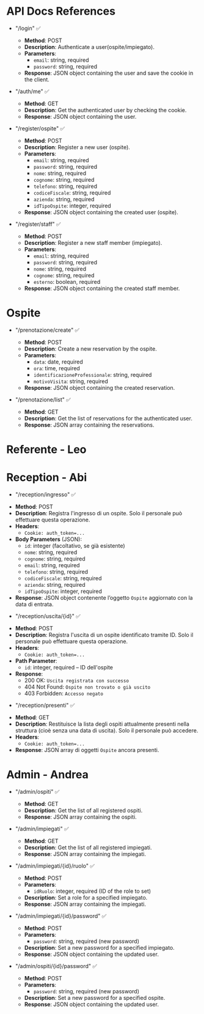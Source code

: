# API Docs References

- "/login" ✅
    - **Method**: POST
    - **Description**: Authenticate a user(ospite/impiegato).
    - **Parameters**:
      - `email`: string, required
      - `password`: string, required
    - **Response**: JSON object containing the user and save the cookie in the client.

- "/auth/me" ✅
    - **Method**: GET
    - **Description**: Get the authenticated user by checking the cookie.
    - **Response**: JSON object containing the user.


- "/register/ospite" ✅
    - **Method**: POST
    - **Description**: Register a new user (ospite).
    - **Parameters**:
        - `email`: string, required
        - `password`: string, required
        - `nome`: string, required
        - `cognome`: string, required
        - `telefono`: string, required
        - `codiceFiscale`: string, required
        - `azienda`: string, required
        - `idTipoOspite`: integer, required
    - **Response**: JSON object containing the created user (ospite).

-  "/register/staff" ✅
    - **Method**: POST
    - **Description**: Register a new staff member (impiegato).
    - **Parameters**:
        - `email`: string, required
        - `password`: string, required
        - `nome`: string, required
        - `cognome`: string, required
        - `esterno`: boolean, required
    - **Response**: JSON object containing the created staff member.


# Ospite

- "/prenotazione/create" ✅
    - **Method**: POST
    - **Description**: Create a new reservation by the ospite.
    - **Parameters**:
      - `data`: date, required
      - `ora`: time, required
      - `identificazioneProfessionale`: string, required
      - `motivoVisita`: string, required
    - **Response**: JSON object containing the created reservation.

- "/prenotazione/list" ✅
    - **Method**: GET
    - **Description**: Get the list of reservations for the authenticated user.
    - **Response**: JSON array containing the reservations.


# Referente - Leo

# Reception - Abi

- "/reception/ingresso" ✅

* **Method**: POST
* **Description**: Registra l'ingresso di un ospite. Solo il personale può effettuare questa operazione.
* **Headers**:
    * `Cookie: auth_token=...`
* **Body Parameters** (JSON):
    * `id`: integer (facoltativo, se già esistente)
    * `nome`: string, required
    * `cognome`: string, required
    * `email`: string, required
    * `telefono`: string, required
    * `codiceFiscale`: string, required
    * `azienda`: string, required
    * `idTipoOspite`: integer, required
* **Response**: JSON object contenente l’oggetto `Ospite` aggiornato con la data di entrata.

- "/reception/uscita/{id}" ✅

* **Method**: POST
* **Description**: Registra l'uscita di un ospite identificato tramite ID. Solo il personale può effettuare questa operazione.
* **Headers**:
    * `Cookie: auth_token=...`
* **Path Parameter**:
    * `id`: integer, required – ID dell'ospite
* **Response**:
    * 200 OK: `Uscita registrata con successo`
    * 404 Not Found: `Ospite non trovato o già uscito`
    * 403 Forbidden: `Accesso negato`


- "/reception/presenti" ✅

* **Method**: GET
* **Description**: Restituisce la lista degli ospiti attualmente presenti nella struttura (cioè senza una data di uscita). Solo il personale può accedere.
* **Headers**:
    * `Cookie: auth_token=...`
* **Response**: JSON array di oggetti `Ospite` ancora presenti.


# Admin - Andrea

- "/admin/ospiti" ✅
    - **Method**: GET
    - **Description**: Get the list of all registered ospiti.
    - **Response**: JSON array containing the ospiti.

- "/admin/impiegati" ✅
    - **Method**: GET
    - **Description**: Get the list of all registered impiegati.
    - **Response**: JSON array containing the impiegati.

- "/admin/impiegati/{id}/ruolo" ✅
    - **Method**: POST
    - **Parameters**:
      - `idRuolo`: integer, required (ID of the role to set)
    - **Description**: Set a role for a specified impiegato.
    - **Response**: JSON array containing the impiegati.

- "/admin/impiegati/{id}/password" ✅
    - **Method**: POST
    - **Parameters**:
      - `password`: string, required (new password)
    - **Description**: Set a new password for a specified impiegato.
    - **Response**: JSON object containing the updated user.

- "/admin/ospiti/{id}/password" ✅
    - **Method**: POST
    - **Parameters**:
      - `password`: string, required (new password)
    - **Description**: Set a new password for a specified ospite.
    - **Response**: JSON object containing the updated user.